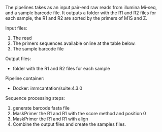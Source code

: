 
The pipelines takes as an input pair-end raw reads from illumina Mi-seq, and a sample barcode file. It outputs a folder with the R1 and R2 files for each sample, the R1 and R2 are sorted by the primers of M1S and Z.

Input files:

1. The read 
2. The primers sequences available online at the table below.
3. The sample barcode file

Output files:

* folder with the R1 and R2 files for each sample


Pipeline container:

* Docker: immcantation/suite:4.3.0


Sequence processing steps:

1. generate barcode fasta file
2. MaskPrimer the R1 and R1 with the score method and position 0
5. MaskPrimer the R1 and R1 with align
6. Combine the output files and create the samples files. 
